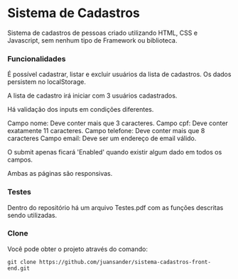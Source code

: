 # Sistema de Cadastros
Sistema de cadastros de pessoas criado utilizando HTML, CSS e Javascript, sem nenhum tipo de Framework ou biblioteca.


### Funcionalidades

É possível cadastrar, listar e excluir usuários da lista de cadastros. Os dados persistem no localStorage.

A lista de cadastro irá iniciar com 3 usuários cadastrados.

Há validação dos inputs em condições diferentes.

Campo nome: Deve conter mais que 3 caracteres.
Campo cpf: Deve conter exatamente 11 caracteres.
Campo telefone: Deve conter mais que 8 caracteres
Campo email: Deve ser um endereço de email válido.

O submit apenas ficará 'Enabled' quando existir algum dado em todos os campos.

Ambas as páginas são responsivas.

### Testes

Dentro do repositório há um arquivo Testes.pdf com as funções descritas sendo utilizadas.

### Clone

Você pode obter o projeto através do comando: 

```shell
git clone https://github.com/juansander/sistema-cadastros-front-end.git
```


